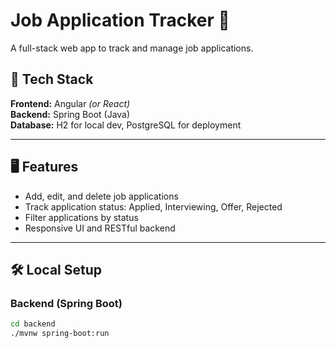# Job Application Tracker 💼

A full-stack web app to track and manage job applications.

## 🔧 Tech Stack

**Frontend:** Angular *(or React)*  
**Backend:** Spring Boot (Java)  
**Database:** H2 for local dev, PostgreSQL for deployment

---

## 🖥 Features

- Add, edit, and delete job applications
- Track application status: Applied, Interviewing, Offer, Rejected
- Filter applications by status
- Responsive UI and RESTful backend

---

## 🛠 Local Setup

### Backend (Spring Boot)
```bash
cd backend
./mvnw spring-boot:run
